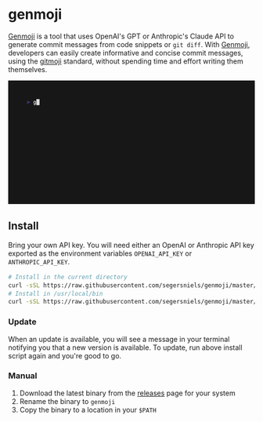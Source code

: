 # genmoji

[Genmoji](https://genmoji.dev) is a tool that uses OpenAI's GPT or Anthropic's Claude API to generate commit messages from code snippets or `git diff`. With [Genmoji](https://genmoji.dev), developers can easily create informative and concise commit messages, using the [gitmoji](https://gitmoji.dev) standard, without spending time and effort writing them themselves.

![img](./apps/web/public/demo.gif)

## Install

Bring your own API key. You will need either an OpenAI or Anthropic API key exported as the environment variables `OPENAI_API_KEY` or `ANTHROPIC_API_KEY`.

```bash
# Install in the current directory
curl -sSL https://raw.githubusercontent.com/segersniels/genmoji/master/scripts/install.sh | bash
# Install in /usr/local/bin
curl -sSL https://raw.githubusercontent.com/segersniels/genmoji/master/scripts/install.sh | sudo bash -s /usr/local/bin
```

### Update

When an update is available, you will see a message in your terminal notifying you that a new version is available.
To update, run above install script again and you're good to go.

### Manual

1. Download the latest binary from the [releases](https://github.com/segersniels/genmoji/releases/latest) page for your system
2. Rename the binary to `genmoji`
3. Copy the binary to a location in your `$PATH`
